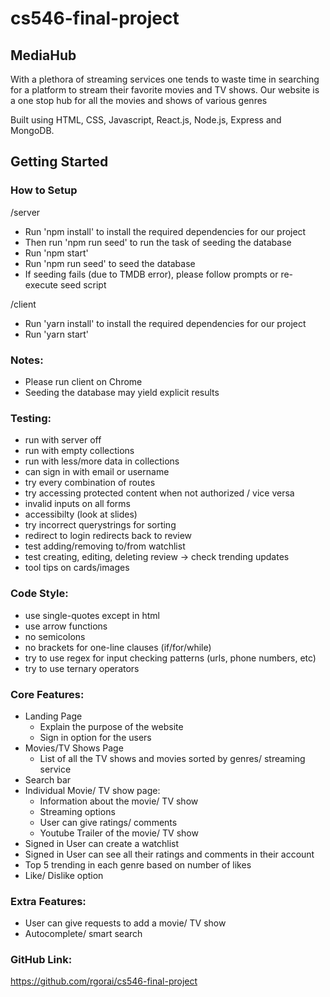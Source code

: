 # cs546-final-project

## MediaHub

With a plethora of streaming services one tends to waste time in searching for a platform to stream their favorite movies and TV shows.
Our website is a one stop hub for all the movies and shows of various genres

Built using HTML, CSS, Javascript, React.js, Node.js, Express and MongoDB.

## Getting Started

### How to Setup
/server
- Run 'npm install' to install the required dependencies for our project
- Then run 'npm run seed' to run the task of seeding the database
- Run 'npm start'
- Run 'npm run seed' to seed the database
- If seeding fails (due to TMDB error), please follow prompts or re-execute seed script

/client
- Run 'yarn install' to install the required dependencies for our project
- Run 'yarn start'

### Notes:
- Please run client on Chrome
- Seeding the database may yield explicit results

### Testing:
 - run with server off
 - run with empty collections
 - run with less/more data in collections
 - can sign in with email or username
 - try every combination of routes
 - try accessing protected content when not authorized / vice versa
 - invalid inputs on all forms
 - accessibilty (look at slides)
 - try incorrect querystrings for sorting
 - redirect to login redirects back to review
 - test adding/removing to/from watchlist
 - test creating, editing, deleting review -> check trending updates
 - tool tips on cards/images

### Code Style:
 - use single-quotes except in html
 - use arrow functions
 - no semicolons
 - no brackets for one-line clauses (if/for/while)
 - try to use regex for input checking patterns (urls, phone numbers, etc)
 - try to use ternary operators

### Core Features:
- Landing Page
    * Explain the purpose of the website
    * Sign in option for the users
- Movies/TV Shows Page
    * List of all the TV shows and movies sorted by genres/ streaming service
- Search bar
- Individual Movie/ TV show page:
    * Information about the movie/ TV show
    * Streaming options
    * User can give ratings/ comments
    * Youtube Trailer of the movie/ TV show
- Signed in User can create a watchlist
- Signed in User can see all their ratings and comments in their account
- Top 5 trending in each genre based on number of likes
- Like/ Dislike option

### Extra Features:
- User can give requests to add a movie/ TV show
- Autocomplete/ smart search


### GitHub Link:
https://github.com/rgorai/cs546-final-project
